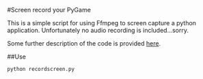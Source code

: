 #Screen record your PyGame

This is a simple script for using Ffmpeg to screen capture
a python application. Unfortunately no audio recording is
included...sorry.

Some further description of the code is provided
[here](http://smh.pythonanywhere.com/2016/05/12/screen-capture-pygame-application/).

##Use

    python recordscreen.py